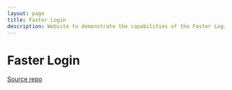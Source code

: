 ```yaml
---
layout: page
title: Faster Login
description: Website to demonstrate the capabilities of the Faster Login extension
---
```


# Faster Login

[Source repo](https://github.com/pocc/faster-ui)

<script>
</script>
